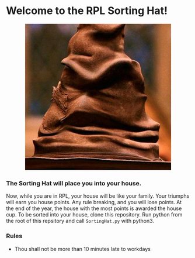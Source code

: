 # Welcome to the RPL Sorting Hat!

<center>
<img src="/assets/theHat.jpeg" width="400">
</center>

### The Sorting Hat will place you into your house.
Now, while you are in RPL, your house will be like your family. Your triumphs will earn you house points. Any rule breaking, and you will lose points. At the end of the year, the house with the most points is awarded the house cup.
<break>
To be sorted into your house, clone this repository. Run python from the root of this repsitory and call `SortingHat.py` with python3.


### Rules
* Thou shall not be more than 10 minutes late to workdays
